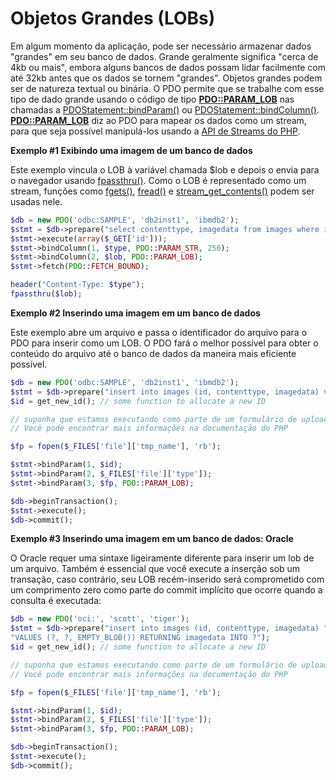 # Objetos Grandes (LOBs)

Em algum momento da aplicação, pode ser necessário armazenar dados "grandes" em seu banco de dados. Grande geralmente significa "cerca de 4kb ou mais", embora alguns bancos de dados possam lidar facilmente com até 32kb antes que os dados se tornem "grandes". Objetos grandes podem ser de natureza textual ou binária. O PDO permite que se trabalhe com esse tipo de dado grande usando o código de tipo [**PDO::PARAM_LOB**](https://www.php.net/manual/pt_BR/pdo.constants.php#pdo.constants.param-lob) nas chamadas a [PDOStatement::bindParam()](https://www.php.net/manual/pt_BR/pdostatement.bindparam.php) ou [PDOStatement::bindColumn()](https://www.php.net/manual/pt_BR/pdostatement.bindcolumn.php). [**PDO::PARAM_LOB**](https://www.php.net/manual/pt_BR/pdo.constants.php#pdo.constants.param-lob) diz ao PDO para mapear os dados como um stream, para que seja possível manipulá-los usando a [API de Streams do PHP](https://www.php.net/manual/pt_BR/ref.stream.php).

**Exemplo #1 Exibindo uma imagem de um banco de dados**

Este exemplo vincula o LOB à variável chamada $lob e depois o envia para o navegador usando [fpassthru()](https://www.php.net/manual/pt_BR/function.fpassthru.php). Como o LOB é representado como um stream, funções como [fgets()](https://www.php.net/manual/pt_BR/function.fgets.php), [fread()](https://www.php.net/manual/pt_BR/function.fread.php) e [stream_get_contents()](https://www.php.net/manual/pt_BR/function.stream-get-contents.php) podem ser usadas nele.

```php
$db = new PDO('odbc:SAMPLE', 'db2inst1', 'ibmdb2');
$stmt = $db->prepare("select contenttype, imagedata from images where id=?");
$stmt->execute(array($_GET['id']));
$stmt->bindColumn(1, $type, PDO::PARAM_STR, 256);
$stmt->bindColumn(2, $lob, PDO::PARAM_LOB);
$stmt->fetch(PDO::FETCH_BOUND);

header("Content-Type: $type");
fpassthru($lob);
```

**Exemplo #2 Inserindo uma imagem em um banco de dados**

Este exemplo abre um arquivo e passa o identificador do arquivo para o PDO para inserir como um LOB. O PDO fará o melhor possível para obter o conteúdo do arquivo até o banco de dados da maneira mais eficiente possível.

```php
$db = new PDO('odbc:SAMPLE', 'db2inst1', 'ibmdb2');
$stmt = $db->prepare("insert into images (id, contenttype, imagedata) values (?, ?, ?)");
$id = get_new_id(); // some function to allocate a new ID

// suponha que estamos executando como parte de um formulário de upload de arquivo
// Você pode encontrar mais informações na documentação do PHP

$fp = fopen($_FILES['file']['tmp_name'], 'rb');

$stmt->bindParam(1, $id);
$stmt->bindParam(2, $_FILES['file']['type']);
$stmt->bindParam(3, $fp, PDO::PARAM_LOB);

$db->beginTransaction();
$stmt->execute();
$db->commit();
```

**Exemplo #3 Inserindo uma imagem em um banco de dados: Oracle**

O Oracle requer uma sintaxe ligeiramente diferente para inserir um lob de um arquivo. Também é essencial que você execute a inserção sob um transação, caso contrário, seu LOB recém-inserido será comprometido com um comprimento zero como parte do commit implícito que ocorre quando a consulta é executada:

```php
$db = new PDO('oci:', 'scott', 'tiger');
$stmt = $db->prepare("insert into images (id, contenttype, imagedata) " .
"VALUES (?, ?, EMPTY_BLOB()) RETURNING imagedata INTO ?");
$id = get_new_id(); // some function to allocate a new ID

// suponha que estamos executando como parte de um formulário de upload de arquivo
// Você pode encontrar mais informações na documentação do PHP

$fp = fopen($_FILES['file']['tmp_name'], 'rb');

$stmt->bindParam(1, $id);
$stmt->bindParam(2, $_FILES['file']['type']);
$stmt->bindParam(3, $fp, PDO::PARAM_LOB);

$db->beginTransaction();
$stmt->execute();
$db->commit();
```